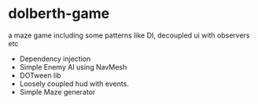 # dolberth-game
a maze game including some patterns like DI, decoupled ui with observers etc


- Dependency injection
- Simple Enemy AI using NavMesh
- DOTween lib
- Loosely coupled hud with events.
- Simple Maze generator  
